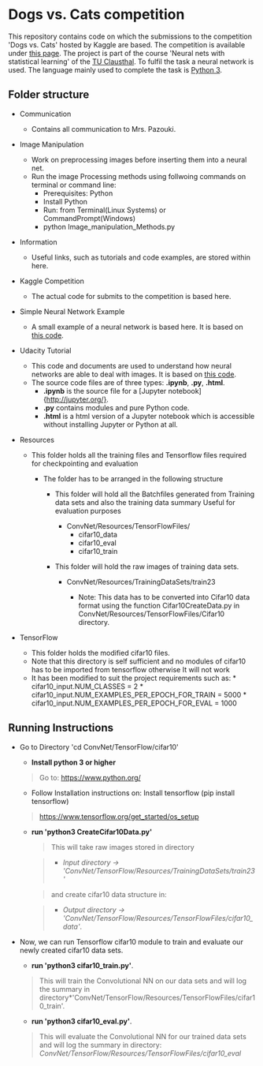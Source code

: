 # Dogs vs. Cats competition

This repository contains code on which the submissions to the competition 'Dogs vs. Cats' hosted by Kaggle are based. The competition is available under [this page](https://www.kaggle.com/c/dogs-vs-cats-redux-kernels-edition). 
The project is part of the course 'Neural nets with statistical learning' of the [TU Clausthal](http://www.tu-clausthal.de/). To fulfil the task a neural network is used.
The language mainly used to complete the task is [Python 3](https://docs.python.org/3/).

## Folder structure

* Communication 
  * Contains all communication to Mrs. Pazouki.

* Image Manipulation
  * Work on preprocessing images before inserting them into a neural net.
  * Run the image Processing methods using follwoing commands on terminal or command line:
    * Prerequisites: Python
    * Install Python
    * Run: from Terminal(Linux Systems) or CommandPrompt(Windows)
    * python Image_manipulation_Methods.py
    
* Information
  * Useful links, such as tutorials and code examples, are stored within here.

* Kaggle Competition
  * The actual code for submits to the competition is based here.

* Simple Neural Network Example
  * A small example of a neural network is based here. It is based on [this code](http://iamtrask.github.io/2015/07/12/basic-python-network/).

* Udacity Tutorial
  * This code and documents are used to understand how neural networks are able to deal with images. It is based on [this code](https://www.udacity.com/course/deep-learning--ud730).
  * The source code files are of three types: **.ipynb**, **.py**, **.html**. 
    * **.ipynb** is the source file for a [Jupyter notebook]{http://jupyter.org/}.
    * **.py** contains modules and pure Python code.
    * **.html** is a html version of a Jupyter notebook which is accessible without installing Jupyter or Python at all.  

* Resources
  * This folder holds all the training files and Tensorflow files required for checkpointing and evaluation
    * The folder has to be arranged in the following structure

        * This folder will hold all the Batchfiles generated from Training data sets and also the training data summary
            Useful for evaluation purposes
            * ConvNet/Resources/TensorFlowFiles/
                * cifar10_data
                * cifar10_eval
                * cifar10_train

        * This folder will hold the raw images of training data sets.
                              
            * ConvNet/Resources/TrainingDataSets/train23
            
                * Note: This data has to be converted into Cifar10 data format using the function Cifar10CreateData.py in 
                ConvNet/Resources/TensorFlowFiles/Cifar10 directory.

* TensorFlow
  * This folder holds the modified cifar10 files.
  * Note that this directory is self sufficient and no modules of cifar10 has to be imported from tensorflow otherwise It will not work
  * It has been modified to suit the project requirements such as:
        * cifar10_input.NUM_CLASSES = 2
        * cifar10_input.NUM_EXAMPLES_PER_EPOCH_FOR_TRAIN = 5000
        * cifar10_input.NUM_EXAMPLES_PER_EPOCH_FOR_EVAL = 1000

## Running Instructions

* Go to Directory 'cd ConvNet/TensorFlow/cifar10'
  * **Install python 3 or higher**
  
  > Go to: <https://www.python.org/>
  
  * Follow Installation instructions on: Install tensorflow (pip install tensorflow)

  > <https://www.tensorflow.org/get_started/os_setup>
  
  * **run 'python3 CreateCifar10Data.py'**
  
    > This will take raw images stored in directory 
    
    > * *Input directory -> 'ConvNet/TensorFlow/Resources/TrainingDataSets/train23'*
    
    > and create cifar10 data structure in:
     
    > * *Output directory -> 'ConvNet/TensorFlow/Resources/TensorFlowFiles/cifar10_data'*. 
      
* Now, we can run Tensorflow cifar10 module to train and evaluate our newly created cifar10 data sets. 
	* **run 'python3 cifar10_train.py'**. 
		
	> This will train the Convolutional NN on our data sets and will log the summary in directory*'ConvNet/TensorFlow/Resources/TensorFlowFiles/cifar10_train'. 
	
	
	 	
	* **run 'python3 cifar10_eval.py'**. 
	  
	> This will evaluate the Convolutional NN for our trained data sets and will log the summary in directory: *ConvNet/TensorFlow/Resources/TensorFlowFiles/cifar10_eval*
